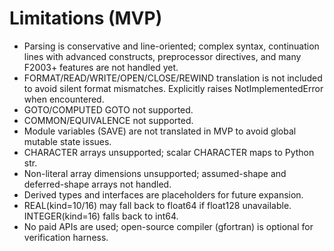 # Limitations (MVP)

- Parsing is conservative and line-oriented; complex syntax, continuation lines with advanced constructs, preprocessor directives, and many F2003+ features are not handled yet.
- FORMAT/READ/WRITE/OPEN/CLOSE/REWIND translation is not included to avoid silent format mismatches. Explicitly raises NotImplementedError when encountered.
- GOTO/COMPUTED GOTO not supported.
- COMMON/EQUIVALENCE not supported.
- Module variables (SAVE) are not translated in MVP to avoid global mutable state issues.
- CHARACTER arrays unsupported; scalar CHARACTER maps to Python str.
- Non-literal array dimensions unsupported; assumed-shape and deferred-shape arrays not handled.
- Derived types and interfaces are placeholders for future expansion.
- REAL(kind=10/16) may fall back to float64 if float128 unavailable. INTEGER(kind=16) falls back to int64.
- No paid APIs are used; open-source compiler (gfortran) is optional for verification harness.
